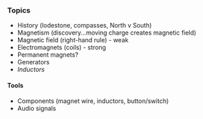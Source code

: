 ### Topics

- History (lodestone, compasses, North v South)
- Magnetism (discovery...moving charge creates magnetic field)
- Magnetic field (right-hand rule) - weak
- Electromagnets (coils) - strong
- Permanent magnets?
- Generators
- *Inductors*

#### Tools

- Components (magnet wire, inductors, button/switch)
- Audio signals
